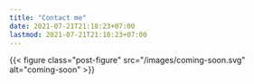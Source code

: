 ```yaml
---
title: "Contact me"
date: 2021-07-21T21:18:23+07:00
lastmod: 2021-07-21T21:18:23+07:00
---
```

{{< figure class="post-figure" src="/images/coming-soon.svg" alt="coming-soon" >}}

